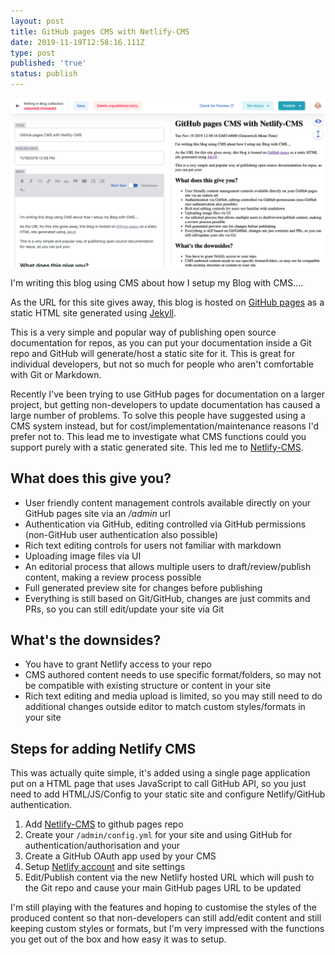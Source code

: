 ```yaml
---
layout: post
title: GitHub pages CMS with Netlify-CMS
date: 2019-11-19T12:58:16.111Z
type: post
published: 'true'
status: publish
---
```

![blog-ception](/assets/cms/screenshot-2019-11-19-at-13.34.34.png "blog-ception")

I'm writing this blog using CMS about how I setup my Blog with CMS....

As the URL for this site gives away, this blog is hosted on [GitHub pages](https://github.com/stevenalexander/stevenalexander.github.io) as a static HTML site generated using [Jekyll](https://jekyllrb.com/). 

This is a very simple and popular way of publishing open source documentation for repos, as you can put your documentation inside a Git repo and GitHub will generate/host a static site for it. This is great for individual developers, but not so much for people who aren't comfortable with Git or Markdown. 

Recently I've been trying to use GitHub pages for documentation on a larger project, but getting non-developers to update documentation has caused a large number of problems. To solve this people have suggested using a CMS system instead, but for cost/implementation/maintenance reasons I'd prefer not to. This lead me to investigate what CMS functions could you support purely with a static generated site. This led me to [Netlify-CMS](https://www.netlifycms.org/).

## What does this give you?

* User friendly content management controls available directly on your GitHub pages site via an _/admin_ url
* Authentication via GitHub, editing controlled via GitHub permissions (non-GitHub user authentication also possible)
* Rich text editing controls for users not familiar with markdown
* Uploading image files via UI
* An editorial process that allows multiple users to draft/review/publish content, making a review process possible
* Full generated preview site for changes before publishing
* Everything is still based on Git/GitHub, changes are just commits and PRs, so you can still edit/update your site via Git

## What's the downsides?

* You have to grant Netlify access to your repo
* CMS authored content needs to use specific format/folders, so may not be compatible with existing structure or content in your site
* Rich text editing and media upload is limited, so you may still need to do additional changes outside editor to match custom styles/formats in your site

## Steps for adding Netlify CMS

This was actually quite simple, it's added using a single page application put on a HTML page that uses JavaScript to call GitHub API, so you just need to add HTML/JS/Config to your static site and configure Netlify/GitHub authentication.

1. Add [Netlify-CMS](https://www.netlifycms.org/docs/add-to-your-site/) to github pages repo
2. Create your `/admin/config.yml` for your site and using GitHub for authentication/authorisation and your 
3. Create a GitHub OAuth app used by your CMS 
4. Setup [Netlify account](https://www.netlify.com/blog/2015/10/28/a-step-by-step-guide-jekyll-3.0-on-netlify/) and site settings
5. Edit/Publish content via the new Netlify hosted URL which will push to the Git repo and cause your main GitHub pages URL to be updated

I'm still playing with the features and hoping to customise the styles of the produced content so that non-developers can still add/edit content and still keeping custom styles or formats, but I'm very impressed with the functions you get out of the box and how easy it was to setup.
